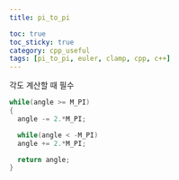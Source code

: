 ```yaml
---
title: pi_to_pi

toc: true
toc_sticky: true
category: cpp_useful
tags: [pi_to_pi, euler, clamp, cpp, c++]
---
```


각도 계산할 때 필수 <br/>

~~~c++
while(angle >= M_PI)
{
  angle -= 2.*M_PI;

  while(angle < -M_PI)
  angle += 2.*M_PI;

  return angle;
}
~~~